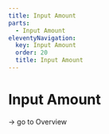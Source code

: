```yaml
---
title: Input Amount
parts:
  - Input Amount
eleventyNavigation:
  key: Input Amount
  order: 20
  title: Input Amount
---
```


# Input Amount

-> go to Overview
